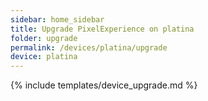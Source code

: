 ```yaml
---
sidebar: home_sidebar
title: Upgrade PixelExperience on platina
folder: upgrade
permalink: /devices/platina/upgrade
device: platina
---
```

{% include templates/device_upgrade.md %}
